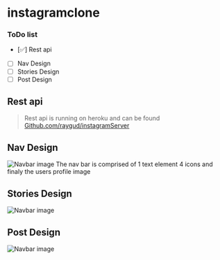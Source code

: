 # instagramclone


### ToDo list

- [✅] Rest api
- [ ] Nav Design
- [ ] Stories Design 
- [ ] Post Design

## Rest api

> Rest api is running on heroku and can be found [Github.com/raygud/instagramServer](https://github.com/Raygud/instagramServer/)

## Nav Design

![Navbar image](https://i.imgur.com/4kcyKTB.png)
The nav bar is comprised of 1 text element 4 icons and finaly the users profile image

## Stories Design

![Navbar image](https://i.imgur.com/n2J5MPY.png)

## Post Design

![Navbar image](https://i.imgur.com/sZNwJmy.png)
